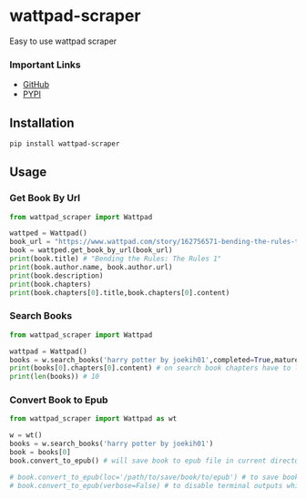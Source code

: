 # wattpad-scraper
Easy to use wattpad scraper

### Important Links
- [GitHub](https://github.com/shhossain/wattpad-scraper)
- [PYPI](https://pypi.org/project/wattpad-scraper/)

## Installation

```bash
pip install wattpad-scraper
```

## Usage

### Get Book By Url
```python
from wattpad_scraper import Wattpad

wattped = Wattpad()
book_url = "https://www.wattpad.com/story/162756571-bending-the-rules-the-rules-1"
book = wattped.get_book_by_url(book_url)
print(book.title) # "Bending the Rules: The Rules 1"
print(book.author.name, book.author.url) 
print(book.description)
print(book.chapters)
print(book.chapters[0].title,book.chapters[0].content)
```

### Search Books
```python
from wattpad_scraper import Wattpad

wattpad = Wattpad()
books = w.search_books('harry potter by joekih01',completed=True,mature=True,free=True,paid=True,limit=10) 
print(books[0].chapters[0].content) # on search book chapters have to load first so it may take a while
print(len(books)) # 10
```

### Convert Book to Epub
```python
from wattpad_scraper import Wattpad as wt

w = wt()
books = w.search_books('harry potter by joekih01')
book = books[0]
book.convert_to_epub() # will save book to epub file in current directory

# book.convert_to_epub(loc='/path/to/save/book/to/epub') # to save book to specific location
# book.convert_to_epub(verbose=False) # to disable terminal outputs while converting

```


